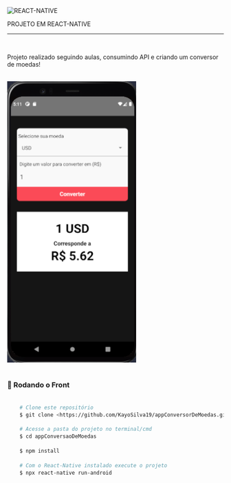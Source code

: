 
</br>
<img align="center" alt="REACT-NATIVE" 
        src="https://img.shields.io/badge/React_Native-20232A?style=for-the-badge&logo=react&logoColor=61DAFB">
<p>PROJETO EM REACT-NATIVE</p>
<hr>
</br>
    <p aling="center"> Projeto realizado seguindo aulas, consumindo API e criando um conversor de moedas! </p>
    
</br>
    <img id="logo" src="./src/img/telaConversorDeMoedas.png" alt="Logo Do Projeto" width="300" />
</br>
</br>

### 🎲 Rodando o Front 

```bash

    # Clone este repositório  
    $ git clone <https://github.com/KayoSilva19/appConversorDeMoedas.git>

    # Acesse a pasta do projeto no terminal/cmd
    $ cd appConversaoDeMoedas

    $ npm install

    # Com o React-Native instalado execute o projeto
    $ npx react-native run-android

```
